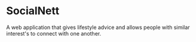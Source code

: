 # SocialNett
A web application that gives lifestyle advice and allows people with similar interest's to connect with one another.
